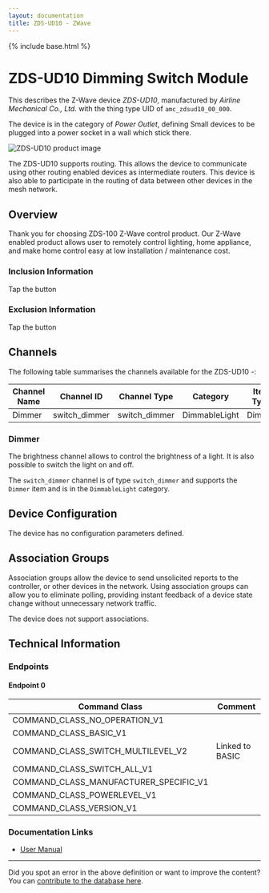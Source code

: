 ```yaml
---
layout: documentation
title: ZDS-UD10 - ZWave
---
```


{% include base.html %}

# ZDS-UD10 Dimming Switch Module
This describes the Z-Wave device *ZDS-UD10*, manufactured by *Airline Mechanical Co., Ltd.* with the thing type UID of ```amc_zdsud10_00_000```.

The device is in the category of *Power Outlet*, defining Small devices to be plugged into a power socket in a wall which stick there.

![ZDS-UD10 product image](https://opensmarthouse.org/zwavedatabase/184/image/)


The ZDS-UD10 supports routing. This allows the device to communicate using other routing enabled devices as intermediate routers.  This device is also able to participate in the routing of data between other devices in the mesh network.

## Overview

Thank you for choosing ZDS-100 Z-Wave control product. Our Z-Wave enabled product allows user to remotely control lighting, home appliance, and make home control easy at low installation / maintenance cost. 

### Inclusion Information

Tap the button

### Exclusion Information

Tap the button

## Channels

The following table summarises the channels available for the ZDS-UD10 -:

| Channel Name | Channel ID | Channel Type | Category | Item Type |
|--------------|------------|--------------|----------|-----------|
| Dimmer | switch_dimmer | switch_dimmer | DimmableLight | Dimmer | 

### Dimmer
The brightness channel allows to control the brightness of a light.
            It is also possible to switch the light on and off.

The ```switch_dimmer``` channel is of type ```switch_dimmer``` and supports the ```Dimmer``` item and is in the ```DimmableLight``` category.



## Device Configuration

The device has no configuration parameters defined.

## Association Groups

Association groups allow the device to send unsolicited reports to the controller, or other devices in the network. Using association groups can allow you to eliminate polling, providing instant feedback of a device state change without unnecessary network traffic.

The device does not support associations.
## Technical Information

### Endpoints

#### Endpoint 0

| Command Class | Comment |
|---------------|---------|
| COMMAND_CLASS_NO_OPERATION_V1| |
| COMMAND_CLASS_BASIC_V1| |
| COMMAND_CLASS_SWITCH_MULTILEVEL_V2| Linked to BASIC|
| COMMAND_CLASS_SWITCH_ALL_V1| |
| COMMAND_CLASS_MANUFACTURER_SPECIFIC_V1| |
| COMMAND_CLASS_POWERLEVEL_V1| |
| COMMAND_CLASS_VERSION_V1| |

### Documentation Links

* [User Manual](https://opensmarthouse.org/zwavedatabase/184/reference/ZDS-manual.pdf)

---

Did you spot an error in the above definition or want to improve the content?
You can [contribute to the database here](https://opensmarthouse.org/zwavedatabase/184).
